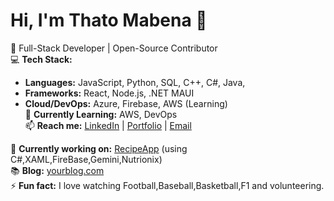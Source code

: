 # Hi, I'm Thato Mabena 👋  

🚀 Full-Stack Developer | Open-Source Contributor  
💻 **Tech Stack:**  
- **Languages:** JavaScript, Python, SQL, C++, C#, Java,
- **Frameworks:** React, Node.js, .NET MAUI
- **Cloud/DevOps:** Azure, Firebase, AWS (Learning)  
🌱 **Currently Learning:** AWS, DevOps  
📫 **Reach me:** [LinkedIn](https://www.linkedin.com/in/thamsanqa-mabena-4565a3356?utm_source=share&utm_campaign=share_via&utm_content=profile&utm_medium=android_app) | [Portfolio](https://yourportfolio.com) | [Email](thamymabena@gmail.com) 

🔭 **Currently working on:** [RecipeApp](https://github.com/PTA-Avenger/RecipeApp) (using C#,XAML,FireBase,Gemini,Nutrionix)  
📚 **Blog:** [yourblog.com](link)  
⚡ **Fun fact:** I love watching Football,Baseball,Basketball,F1 and volunteering.
